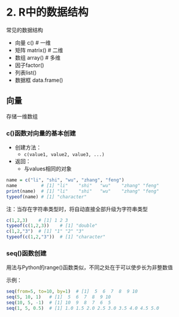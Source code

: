 # 2. R中的数据结构

常见的数据结构
- 向量 c() # 一维
- 矩阵 matrix() # 二维
- 数组 array() # 多维
- 因子factor()
- 列表list()
- 数据框 data.frame()

## 向量

存储一维数组

### c()函数对向量的基本创建

- 创建方法：
  - `c(value1, value2, value3, ...)`
- 返回：
  - 与values相同的对象

```R
name = c("li", "shi", "wu", "zhang", "feng")
name         # [1] "li"    "shi"   "wu"    "zhang" "feng"
print(name)  # [1] "li"    "shi"   "wu"    "zhang" "feng"
typeof(name) # [1] "character"
```

注：当存在字符串类型时，将自动直接全部升级为字符串类型
```R
c(1,2,3)    # [1] 1 2 3
typeof(c(1,2,3))    # [1] "double"
c(1,2,"3")  # [1] "1" "2" "3"
typeof(c(1,2,"3"))  # [1] "character"
```

### seq()函数创建
用法与Python的range()函数类似，不同之处在于可以使步长为非整数值

示例：
```R
seq(from=5, to=10, by=1)  # [1]  5  6  7  8  9 10
seq(5, 10, 1)   # [1]  5  6  7  8  9 10
seq(10, 5, -1)  # [1] 10  9  8  7  6  5
seq(1, 5, 0.5)  # [1] 1.0 1.5 2.0 2.5 3.0 3.5 4.0 4.5 5.0
```